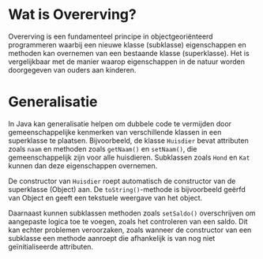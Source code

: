 # Wat is Overerving?

Overerving is een fundamenteel principe in objectgeoriënteerd programmeren waarbij een nieuwe klasse (subklasse) eigenschappen en methoden kan overnemen van een bestaande klasse (superklasse). Het is vergelijkbaar met de manier waarop eigenschappen in de natuur worden doorgegeven van ouders aan kinderen.


# Generalisatie

In Java kan generalisatie helpen om dubbele code te vermijden door gemeenschappelijke kenmerken van verschillende klassen in een superklasse te plaatsen. Bijvoorbeeld, de klasse `Huisdier` bevat attributen zoals `naam` en methoden zoals `getNaam()` en `setNaam()`, die gemeenschappelijk zijn voor alle huisdieren. Subklassen zoals `Hond` en `Kat` kunnen dan deze eigenschappen overnemen.

De constructor van `Huisdier` roept automatisch de constructor van de superklasse (Object) aan. De `toString()`-methode is bijvoorbeeld geërfd van Object en geeft een tekstuele weergave van het object.

Daarnaast kunnen subklassen methoden zoals `setSaldo()` overschrijven om aangepaste logica toe te voegen, zoals het controleren van een saldo. Dit kan echter problemen veroorzaken, zoals wanneer de constructor van een subklasse een methode aanroept die afhankelijk is van nog niet geïnitialiseerde attributen.


